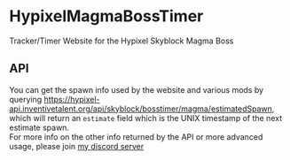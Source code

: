# HypixelMagmaBossTimer
Tracker/Timer Website for the Hypixel Skyblock Magma Boss


## API
You can get the spawn info used by the website and various mods by querying https://hypixel-api.inventivetalent.org/api/skyblock/bosstimer/magma/estimatedSpawn, which will return an `estimate` field which is the UNIX timestamp of the next estimate spawn.  
For more info on the other info returned by the API or more advanced usage, please join [my discord server](https://yeleha.co/discord)

